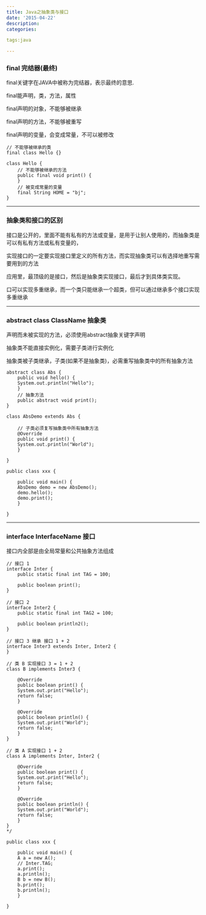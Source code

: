 ```yaml
---
title: Java之抽象类与接口
date: '2015-04-22'
description:
categories:

tags:java

---
```


>

### final 完结器(最终)

>

final关键字在JAVA中被称为完结器，表示最终的意思.

final能声明，类，方法，属性

final声明的对象，不能够被继承

final声明的方法，不能够被重写

final声明的变量，会变成常量，不可以被修改

>

	// 不能够被继承的类
	final class Hello {}

	class Hello {
		// 不能够被继承的方法
		public final void print() {
		}
		// 被变成常量的变量
		final String HOME = "bj";
	}

---

>

### 抽象类和接口的区别

>

接口是公开的，里面不能有私有的方法或变量，是用于让别人使用的，而抽象类是可以有私有方法或私有变量的，

>

实现接口的一定要实现接口里定义的所有方法，而实现抽象类可以有选择地重写需要用到的方法

应用里，最顶级的是接口，然后是抽象类实现接口，最后才到具体类实现。

口可以实现多重继承，而一个类只能继承一个超类，但可以通过继承多个接口实现多重继承

>

---

>

### abstract class ClassName 抽象类

>

声明而未被实现的方法，必须使用abstract抽象关键字声明

抽象类不能直接实例化，需要子类进行实例化

抽象类被子类继承，子类(如果不是抽象类)，必需重写抽象类中的所有抽象方法

>

	abstract class Abs {
	    public void hello() {
		System.out.println("Hello");
	    }
	    // 抽象方法
	    public abstract void print();
	}

	class AbsDemo extends Abs {

	    // 子类必须复写抽象类中所有抽象方法
	    @Override
	    public void print() {
		System.out.println("World");
	    }

	}

	public class xxx {

	    public void main() {
		AbsDemo demo = new AbsDemo();
		demo.hello();
		demo.print();
	    }

	}

---

>

### interface InterfaceName 接口

>

接口内全部是由全局常量和公共抽象方法组成

>

	
	// 接口 1
	interface Inter {
	    public static final int TAG = 100;

	    public boolean print();
	}
	
	// 接口 2
	interface Inter2 {
	    public static final int TAG2 = 100;

	    public boolean println2();
	}

	// 接口 3 继承 接口 1 + 2
	interface Inter3 extends Inter, Inter2 {
	}

	// 类 B 实现接口 3 = 1 + 2
	class B implements Inter3 {

	    @Override
	    public boolean print() {
		System.out.print("Hello");
		return false;
	    }

	    @Override
	    public boolean println() {
		System.out.print("World");
		return false;
	    }
	}

	// 类 A 实现接口 1 + 2
	class A implements Inter, Inter2 {

	    @Override
	    public boolean print() {
		System.out.print("Hello");
		return false;
	    }

	    @Override
	    public boolean println() {
		System.out.print("World");
		return false;
	    }
	}
	*/

	public class xxx {

	    public void main() {
		A a = new A();
		// Inter.TAG;
		a.print();
		a.println();
		B b = new B();
		b.print();
		b.println();
	    }

	}


